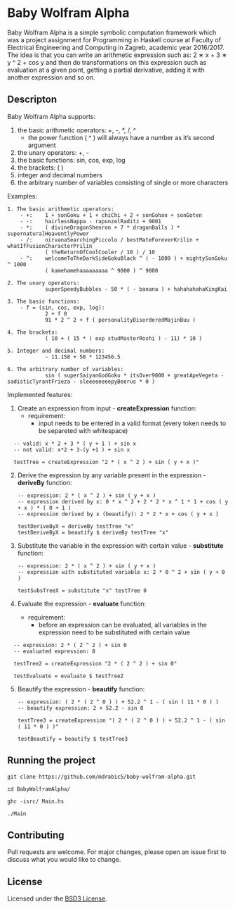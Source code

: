 # Baby Wolfram Alpha

Baby Wolfram Alpha is a simple symbolic computation framework which was a project assignment for Programming in Haskell course at Faculty of Electrical Engineering and Computing in Zagreb, academic year 2016/2017.
The idea is that you can write an arithmetic expression such as: 2 ∗ x + 3 ∗ y ^ 2 + cos y and then do transformations on this expression such as evaluation at a given point, getting a partial derivative, adding it with another expression and so on.

## Descripton

Baby Wolfram Alpha supports:
1. the basic arithmetic operators: +, -, *, /, ^
	- the power function ( ^ ) will always have a number as it’s second argument
2. the unary operators: +, -
3. the basic functions: sin, cos, exp, log
4. the brackets: ( )
5. integer and decimal numbers
6. the arbitrary number of variables consisting of single or more characters


Examples:
```
1. The basic arithmetic operators:
	- +:	1 + sonGoku + 1 + chiChi + 2 + sonGohan + sonGoten
	- -:	hairlessNappa - rapunzelRaditz + 9001
	- *:	( divineDragonShenron + 7 * dragonBalls ) * supernaturalHeaventlyPower
	- /:	nirvanaSearchingPiccolo / bestMateForeverKrilin + whatIfFusionCharacterPrilin
			( theReturnOfCoolCooler / 10 ) / 10
	- ^:	welcomeToTheDarkSideGokuBlack ^ ( - 1000 ) + mightySonGoku ^ 1000
			( kamehamehaaaaaaaaa ^ 9000 ) ^ 9000

2. The unary operators:
			superSpeedyBubbles - 50 * ( - banana ) + hahahahahaKingKai

3. The basic functions:
	- f = (sin, cos, exp, log):
			2 + f 0
			91 * 2 ^ 2 + f ( personalityDisorderedMajinBuu )

4. The brackets:
			( 10 + ( 15 * ( exp studMasterRoshi ) - 11) * 10 )

5. Integer and decimal numbers:
			- 11.158 + 58 * 123456.5

6. The arbitrary number of variables:
			sin ( superSaiyanGodGoku * itsOver9000 + greatApeVegeta - sadisticTyrantFrieza - sleeeeeeeepyBeerus * 0 )

```

Implemented features:
1. Create an expression from input - **createExpression** function:
	- requirement:
		- input needs to be entered in a valid format (every token needs to be separeted with whitespace)

  ```
	-- valid: x * 2 + 3 * ( y + 1 ) + sin x
	-- not valid: x*2 + 3-(y +1 ) + sin x

	testTree = createExpression "2 * ( x ^ 2 ) + sin ( y + x )"

  ```

2. Derive the expression by any variable present in the expression - **deriveBy** function:
	```
	-- expression: 2 * ( x ^ 2 ) + sin ( y + x )
	-- expression derived by x: 0 * x ^ 2 + 2 * 2 * x ^ 1 * 1 + cos ( y + x ) * ( 0 + 1 )
	-- expression derived by x (beautify): 2 * 2 * x + cos ( y + x )

	testDeriveByX = deriveBy testTree "x"
	testDeriveByX = beautify $ deriveBy testTree "x"

	```

3. Substitute the variable in the expression with certain value - **substitute** function:
	```
	-- expression: 2 * ( x ^ 2 ) + sin ( y + x )
	-- expression with substituted variable x: 2 * 0 ^ 2 + sin ( y + 0 )

	testSubsTreeX = substitute "x" testTree 0

	```

4. Evaluate the expression - **evaluate** function:
	- requirement:
		- before an expression can be evaluated, all variables in the expression need to be substituted with certain value

  ```
	-- expression: 2 * ( 2 ^ 2 ) + sin 0
	-- evaluated expression: 8

	testTree2 = createExpression "2 * ( 2 ^ 2 ) + sin 0"

	testEvaluate = evaluate $ testTree2

  ```

5. Beautify the expression - **beautify** function:
	```
	-- expression: ( 2 * ( 2 ^ 0 ) ) + 52.2 ^ 1 - ( sin ( 11 * 0 ) )
	-- beautify expression: 2 + 52.2 - sin 0

	testTree3 = createExpression "( 2 * ( 2 ^ 0 ) ) + 52.2 ^ 1 - ( sin ( 11 * 0 ) )"

	testBeautify = beautify $ testTree3

	```

## Running the project

```
git clone https://github.com/mdrabic5/baby-wolfram-alpha.git

cd BabyWolframAlpha/

ghc -isrc/ Main.hs

./Main
```

## Contributing

Pull requests are welcome. For major changes, please open an issue first to discuss what you would like to change.


## License

Licensed under the [BSD3 License](LICENSE).
